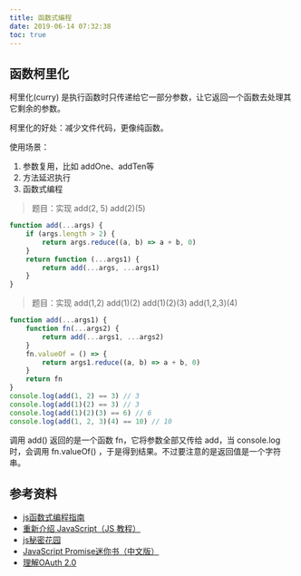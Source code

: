 ```yaml
---
title: 函数式编程
date: 2019-06-14 07:32:38
toc: true
---
```


## 函数柯里化

柯里化(curry) 是执行函数时只传递给它一部分参数，让它返回一个函数去处理其它剩余的参数。

柯里化的好处：减少文件代码，更像纯函数。

使用场景：
1. 参数复用，比如 addOne、addTen等
2. 方法延迟执行
3. 函数式编程

> 题目：实现 add(2, 5) add(2)(5)

```js
function add(...args) {
    if (args.length > 2) {
        return args.reduce((a, b) => a + b, 0)
    }
    return function (...args1) {
        return add(...args, ...args1)
    }
}
```

> 题目：实现 add(1,2) add(1)(2) add(1)(2)(3) add(1,2,3)(4)

```js
function add(...args1) {
    function fn(...args2) {
        return add(...args1, ...args2)
    }
    fn.valueOf = () => {
        return args1.reduce((a, b) => a + b, 0)
    }
    return fn
}
console.log(add(1, 2) == 3) // 3
console.log(add(1)(2) == 3) // 3
console.log(add(1)(2)(3) == 6) // 6
console.log(add(1, 2, 3)(4) == 10) // 10
```

调用 add() 返回的是一个函数 fn，它将参数全部又传给 add，当 console.log 时，会调用 fn.valueOf() ，于是得到结果。不过要注意的是返回值是一个字符串。



## 参考资料

- [js函数式编程指南](https://llh911001.gitbooks.io/mostly-adequate-guide-chinese/content/ch1.html)
- [重新介绍 JavaScript（JS 教程）](https://developer.mozilla.org/zh-CN/docs/Web/JavaScript/A_re-introduction_to_JavaScript)
- [js秘密花园](http://bonsaiden.github.io/JavaScript-Garden/zh/)
- [JavaScript Promise迷你书（中文版）](http://liubin.org/promises-book/)
- [理解OAuth 2.0](http://www.ruanyifeng.com/blog/2014/05/oauth_2_0.html)